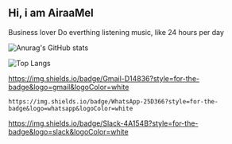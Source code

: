 ## Hi, i am AiraaMel 


Business lover
Do everthing listening music, like 24 hours per day

![Anurag's GitHub stats](https://github-readme-stats.vercel.app/api?username=AiraaMel&theme=rose)

![Top Langs](https://github-readme-stats.vercel.app/api/top-langs/?username=AiraaMel&layout=compact&theme=rose)

https://img.shields.io/badge/Gmail-D14836?style=for-the-badge&logo=gmail&logoColor=white

	https://img.shields.io/badge/WhatsApp-25D366?style=for-the-badge&logo=whatsapp&logoColor=white

https://img.shields.io/badge/Slack-4A154B?style=for-the-badge&logo=slack&logoColor=white
